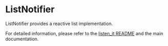 # ListNotifier

ListNotifier provides a reactive list implementation.

For detailed information, please refer to the [listen_it README](https://pub.dev/packages/listen_it) and the main documentation.
